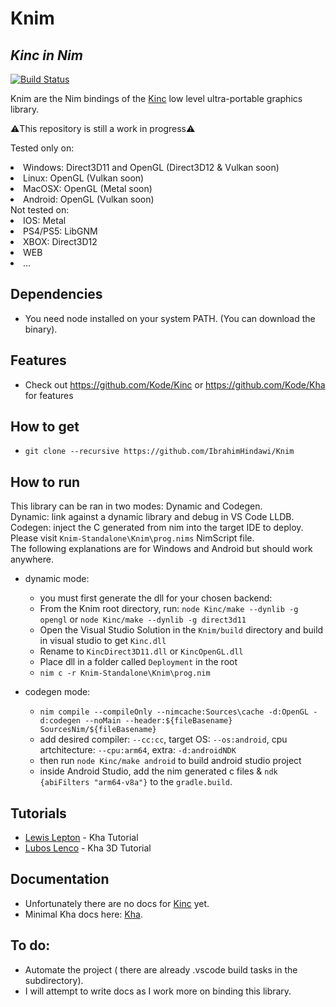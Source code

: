 # Knim
## _Kinc in Nim_

[![Build Status](https://travis-ci.org/joemccann/dillinger.svg?branch=master)](https://travis-ci.org/joemccann/dillinger)

Knim are the Nim bindings of the [Kinc](https://github.com/Kode/Kinc) low level ultra-portable graphics library.

⚠️This repository is still a work in progress⚠️

Tested only on:
<li>Windows: Direct3D11 and OpenGL (Direct3D12 & Vulkan soon)</li> 
<li>Linux: OpenGL (Vulkan soon)</li>
<li>MacOSX: OpenGL (Metal soon)</li>
<li>Android: OpenGL (Vulkan soon)</li>
Not tested on:
<li>IOS: Metal</li>
<li>PS4/PS5: LibGNM</li>
<li>XBOX: Direct3D12</li>
<li>WEB</li>
<li>...</li>

## Dependencies

- You need node installed on your system PATH. (You can download the binary).

## Features

- Check out https://github.com/Kode/Kinc or  https://github.com/Kode/Kha for features

## How to get

- ```git clone --recursive https://github.com/IbrahimHindawi/Knim```

## How to run

This library can be ran in two modes: Dynamic and Codegen.<br>
Dynamic: link against a dynamic library and debug in VS Code LLDB.<br>
Codegen: inject the C generated from nim into the target IDE to deploy.<br>
Please visit ```Knim-Standalone\Knim\prog.nims``` NimScript file.<br>
The following explanations are for Windows and Android but should work anywhere.<br>
- dynamic mode:
    - you must first generate the dll for your chosen backend:
    -  From the Knim root directory, run: ```node Kinc/make --dynlib -g opengl``` or ```node Kinc/make --dynlib -g direct3d11```
    -  Open the Visual Studio Solution in the ```Knim/build``` directory and build in visual studio to get ```Kinc.dll```
    -  Rename to ```KincDirect3D11.dll``` or ```KincOpenGL.dll```
    -  Place dll in a folder called ```Deployment``` in the root
    - ```nim c -r Knim-Standalone\Knim\prog.nim```

- codegen mode:
    - ```nim compile --compileOnly --nimcache:Sources\cache -d:OpenGL -d:codegen --noMain --header:${fileBasename} SourcesNim/${fileBasename}```
    - add desired compiler: ```--cc:cc```, target OS: ```--os:android```, cpu artchitecture: ```--cpu:arm64```, extra: ```-d:androidNDK```
    - then run ```node Kinc/make android``` to build android studio project
    - inside Android Studio, add the nim generated c files & ```ndk {abiFilters "arm64-v8a"}``` to the ```gradle.build```.

## Tutorials

- [Lewis Lepton](https://www.youtube.com/playlist?list=PL4neAtv21WOmmR5mKb7TQvEQHpMh1h0po) - Kha Tutorial
- [Lubos Lenco](https://github.com/luboslenco/kha3d_examples/wiki) - Kha 3D Tutorial

## Documentation

- Unfortunately there are no docs for [Kinc](https://github.com/Kode/Kinc) yet.
- Minimal Kha docs here: [Kha](http://kha.tech/).

## To do:
- Automate the project ( there are already .vscode build tasks in the subdirectory).
- I will attempt to write docs as I work more on binding this library.
